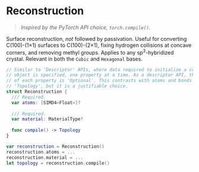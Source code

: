 # Reconstruction

> _Inspired by the PyTorch API choice, `torch.compile()`._

Surface reconstruction, _not_ followed by passivation. Useful for converting C(100)-(1×1) surfaces to C(100)-(2×1), fixing hydrogen collisions at concave corners, and removing methyl groups. Applies to any sp<sup>3</sup>-hybridized crystal. Relevant in both the `Cubic` and `Hexagonal` bases.

```swift
// Similar to 'Descriptor' APIs, where data required to initialize a complex
// object is specified, one property at a time. As a descriptor API, the value
// of each property is 'Optional'. This contrasts with atoms and bonds in
// 'Topology', but it is a justifiable choice.
struct Reconstruction {
  /// Required.
  var atoms: [SIMD4<Float>]?
  
  /// Required.
  var material: MaterialType?
  
  func compile() -> Topology
}

var reconstruction = Reconstruction()
reconstruction.atoms = ...
reconstruction.material = ...
let topology = reconstruction.compile()
```
